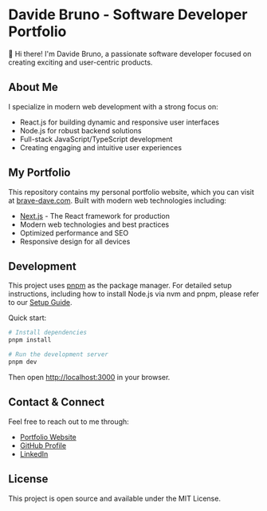 # Davide Bruno - Software Developer Portfolio

👋 Hi there! I'm Davide Bruno, a passionate software developer focused on creating exciting and user-centric products.

## About Me

I specialize in modern web development with a strong focus on:
- React.js for building dynamic and responsive user interfaces
- Node.js for robust backend solutions
- Full-stack JavaScript/TypeScript development
- Creating engaging and intuitive user experiences

## My Portfolio

This repository contains my personal portfolio website, which you can visit at [brave-dave.com](https://brave-dave.com). Built with modern web technologies including:

- [Next.js](https://nextjs.org) - The React framework for production
- Modern web technologies and best practices
- Optimized performance and SEO
- Responsive design for all devices

## Development

This project uses [pnpm](https://pnpm.io) as the package manager. For detailed setup instructions, including how to install Node.js via nvm and pnpm, please refer to our [Setup Guide](SETUP.md).

Quick start:
```bash
# Install dependencies
pnpm install

# Run the development server
pnpm dev
```

Then open [http://localhost:3000](http://localhost:3000) in your browser.

## Contact & Connect

Feel free to reach out to me through:
- [Portfolio Website](https://brave-dave.com)
- [GitHub Profile](https://github.com/brave-dave)
- [LinkedIn](https://www.linkedin.com/in/bravedave/)

## License

This project is open source and available under the MIT License.
